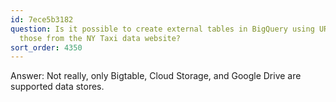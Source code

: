 ```yaml
---
id: 7ece5b3182
question: Is it possible to create external tables in BigQuery using URLs, such as
  those from the NY Taxi data website?
sort_order: 4350
---
```


Answer: Not really, only Bigtable, Cloud Storage, and Google Drive are supported data stores.

